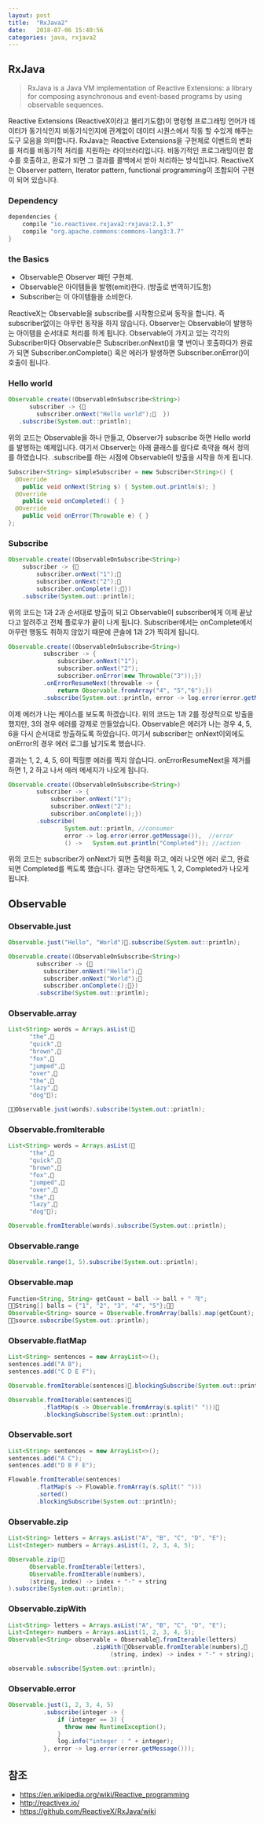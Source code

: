 ```yaml
---
layout: post
title:  "RxJava2"
date:   2018-07-06 15:40:56
categories: java, rxjava2
---
```

## RxJava
> RxJava is a Java VM implementation of Reactive Extensions: a library for composing asynchronous and event-based programs by using observable sequences.

Reactive Extensions (ReactiveX이라고 불리기도함)이 명령형 프로그래밍 언어가 데이터가 동기식인지 비동기식인지에 관계없이 데이터 시퀀스에서 작동 할 수있게 해주는 도구 모음을 의미합니다.
RxJava는 Reactive Extensions을 구현체로 이벤트의 변화를 처리를 비동기적 처리를 지원하는 라이브러리입니다. 비동기적인 프로그래밍이란 함수를 호출하고, 완료가 되면 그 결과를 콜백에서 받아 처리하는 방식입니다. ReactiveX는 Observer pattern, Iterator pattern, functional programming이 조합되어 구현이 되어 있습니다.

### Dependency
```java
dependencies {
	compile "io.reactivex.rxjava2:rxjava:2.1.3"
	compile "org.apache.commons:commons-lang3:3.7"
}
```

### the Basics
* Observable은 Observer 패턴 구현체.
* Observable은 아이템들을 발행(emit)한다. (방출로 번역하기도함) 
* Subscriber는 이 아이템들을 소비한다.

ReactiveX는 Observable을 subscribe를 시작함으로써 동작을 합니다. 즉 subscriber없이는 아무런 동작을 하지 않습니다. Observer는 Observable이 발행하는 아이템을 순서대로 처리를 하게 됩니다.
Observable이 가지고 있는 각각의 Subscriber마다 Observable은 Subscriber.onNext()을 몇 번이나 호출하다가 완료가 되면 Subscriber.onComplete() 혹은 에러가 발생하면 Subscriber.onError()이 호출이 됩니다.


### Hello world
```java
Observable.create((ObservableOnSubscribe<String>)
	  subscriber -> {	    
        subscriber.onNext("Hello world");	})
   .subscribe(System.out::println);
```
위의 코드는 Observable을 하나 만들고, Observer가 subscribe 하면 Hello world를 발행하는 예제입니다. 여기서 Observer는 아래 클래스를 람다로 축약을 해서 정의를 하였습니다.
.subscribe를 하는 시점에 Observable이 방출을 시작을 하게 됩니다.

```java
Subscriber<String> simpleSubscriber = new Subscriber<String>() {
  @Override
    public void onNext(String s) { System.out.println(s); }
  @Override
    public void onCompleted() { }
  @Override
    public void onError(Throwable e) { }
};
```

### Subscribe

```java
Observable.create((ObservableOnSubscribe<String>)
    subscriber -> {    
        subscriber.onNext("1");    
        subscriber.onNext("2");    
        subscriber.onComplete();})
    .subscribe(System.out::println);
```
위의 코드는 1과 2과 순서대로 방출이 되고 Observable이 subscriber에게 이제 끝났다고 알려주고 전체 플로우가 끝이 나게 됩니다. Subscriber에서는 onComplete에서 아무런 행동도 취하지 않았기 때문에 콘솔에 1과 2가 찍히게 됩니다.

```java
Observable.create((ObservableOnSubscribe<String>)
          subscriber -> {
              subscriber.onNext("1");
              subscriber.onNext("2");
              subscriber.onError(new Throwable("3"));})
          .onErrorResumeNext(throwable -> {
              return Observable.fromArray("4", "5","6");})
          .subscribe(System.out::println, error -> log.error(error.getMessage()));
```
이제 에러가 나는 케이스를 보도록 하겠습니다. 위의 코드는 1과 2를 정상적으로 방출을 했지만, 3의 경우 에러를 강제로 만들었습니다. Observable은 에러가 나는 경우 4, 5, 6을 다시 순서대로 방출하도록 하였습니다. 여기서 subscriber는 onNext이외에도 onError의 경우 에러 로그를 남기도록 했습니다.

결과는 1, 2, 4, 5, 6이 찍힐뿐 에러를 찍지 않습니다. onErrorResumeNext을 제거를 하면 1, 2 하고 나서 에러 메세지가 나오게 됩니다.


```java
Observable.create((ObservableOnSubscribe<String>)
        subscriber -> {
            subscriber.onNext("1");
            subscriber.onNext("2");
            subscriber.onComplete();})
        .subscribe(
                System.out::println, //consumer
                error -> log.error(error.getMessage()),  //error
                () -> 	System.out.println("Completed")); //action
```
위의 코드는 subscriber가 onNext가 되면 출력을 하고, 에러 나오면 에러 로그, 완료되면 Completed를 찍도록 했습니다. 결과는 당연하게도 1, 2, Completed가 나오게 됩니다.

## Observable
### Observable.just
```java
Observable.just("Hello", "World").subscribe(System.out::println);

Observable.create((ObservableOnSubscribe<String>)
        subscriber -> {        
          subscriber.onNext("Hello");
          subscriber.onNext("World");
          subscriber.onComplete();})
        .subscribe(System.out::println);
```

### Observable.array

```java
List<String> words = Arrays.asList(        
      "the",        
      "quick",        
      "brown",        
      "fox",        
      "jumped",        
      "over",        
      "the",        
      "lazy",        
      "dog");

Observable.just(words).subscribe(System.out::println);
```

### Observable.fromIterable
```java
List<String> words = Arrays.asList(        
      "the",        
      "quick",        
      "brown",        
      "fox",        
      "jumped",        
      "over",        
      "the",        
      "lazy",        
      "dog");

Observable.fromIterable(words).subscribe(System.out::println);
```

### Observable.range
```java
Observable.range(1, 5).subscribe(System.out::println);
```

### Observable.map
```java
Function<String, String> getCount = ball -> ball + " 개";
String[] balls = {"1", "2", "3", "4", "5"};
Observable<String> source = Observable.fromArray(balls).map(getCount);
source.subscribe(System.out::println);
```

### Observable.flatMap
```java
List<String> sentences = new ArrayList<>();
sentences.add("A B");
sentences.add("C D E F");

Observable.fromIterable(sentences).blockingSubscribe(System.out::println);

Observable.fromIterable(sentences)
          .flatMap(s -> Observable.fromArray(s.split(" ")))      
          .blockingSubscribe(System.out::println);
```

### Observable.sort
```java
List<String> sentences = new ArrayList<>();
sentences.add("A C");
sentences.add("D B F E");

Flowable.fromIterable(sentences)
        .flatMap(s -> Flowable.fromArray(s.split(" ")))
        .sorted()
        .blockingSubscribe(System.out::println);
```

### Observable.zip
```java
List<String> letters = Arrays.asList("A", "B", "C", "D", "E");
List<Integer> numbers = Arrays.asList(1, 2, 3, 4, 5);

Observable.zip(
      Observable.fromIterable(letters),
      Observable.fromIterable(numbers),  
      (string, index) -> index + "-" + string
).subscribe(System.out::println);
```

### Observable.zipWith
```java
List<String> letters = Arrays.asList("A", "B", "C", "D", "E");
List<Integer> numbers = Arrays.asList(1, 2, 3, 4, 5);
Observable<String> observable = Observable.fromIterable(letters)
                        .zipWith(Observable.fromIterable(numbers),
                             (string, index) -> index + "-" + string);

observable.subscribe(System.out::println);
```

### Observable.error
```java
Observable.just(1, 2, 3, 4, 5)
          .subscribe(integer -> {
              if (integer == 3) {
                throw new RuntimeException();
              }
              log.info("integer : " + integer);
          }, error -> log.error(error.getMessage()));
```


## 참조
* https://en.wikipedia.org/wiki/Reactive_programming
* http://reactivex.io/
* https://github.com/ReactiveX/RxJava/wiki
